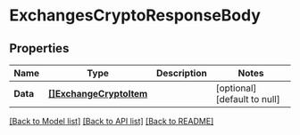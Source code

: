 # ExchangesCryptoResponseBody

## Properties
Name | Type | Description | Notes
------------ | ------------- | ------------- | -------------
**Data** | [**[]ExchangeCryptoItem**](ExchangeCryptoItem.md) |  | [optional] [default to null]

[[Back to Model list]](../README.md#documentation-for-models) [[Back to API list]](../README.md#documentation-for-api-endpoints) [[Back to README]](../README.md)

